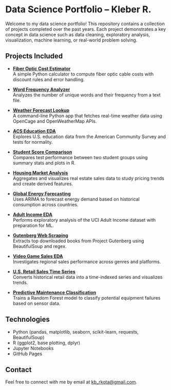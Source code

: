 
# Data Science Portfolio – Kleber R.

Welcome to my data science portfolio! This repository contains a collection of projects completed over the past years. Each project demonstrates a key concept in data science such as data cleaning, exploratory analysis, visualization, machine learning, or real-world problem solving.

## Projects Included

- **[Fiber Optic Cost Estimator](fiber-optic-cost-estimator)**  
  A simple Python calculator to compute fiber optic cable costs with discount rules and error handling.

- **[Word Frequency Analyzer](word_frequency_analyzer)**  
  Analyzes the number of unique words and their frequency from a text file.

- **[Weather Forecast Lookup](weather-forecast-lookup)**  
  A command-line Python app that fetches real-time weather data using OpenCage and OpenWeatherMap APIs.

- **[ACS Education EDA](acs-education-eda)**  
  Explores U.S. education data from the American Community Survey and tests for normality.

- **[Student Score Comparison](student-score-comparison)**  
  Compares test performance between two student groups using summary stats and plots in R.

- **[Housing Market Analysis](housing-market-analysis)**  
  Aggregates and visualizes real estate sales data to study pricing trends and create derived features.

- **[Global Energy Forecasting](global-energy-forecasting)**  
  Uses ARIMA to forecast energy demand based on historical consumption across countries.

- **[Adult Income EDA](adult-income-eda)**  
  Performs exploratory analysis of the UCI Adult Income dataset with preparation for ML.

- **[Gutenberg Web Scraping](gutenberg-web-scraping)**  
  Extracts top downloaded books from Project Gutenberg using BeautifulSoup and regex.

- **[Video Game Sales EDA](videogame-sales-eda)**  
  Investigates regional sales performance across genres and platforms.

- **[U.S. Retail Sales Time Series](us-retail-sales-time-series)**  
  Converts historical retail data into a time-indexed series and visualizes trends.

- **[Predictive Maintenance Classification](predictive-maintenance-classification)**  
  Trains a Random Forest model to classify potential equipment failures based on sensor data.

## Technologies
- Python (pandas, matplotlib, seaborn, scikit-learn, requests, BeautifulSoup)
- R (ggplot2, base plotting, dplyr)
- Jupyter Notebooks
- GitHub Pages

## Contact
Feel free to connect with me by email at [kb_rkota@gmail.com](mailto:kb_rkota@gmail.com).
